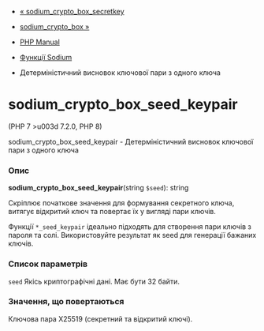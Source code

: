 - [«
sodium_crypto_box_secretkey](function.sodium-crypto-box-secretkey.md)
- [sodium_crypto_box »](function.sodium-crypto-box.md)

- [PHP Manual](index.md)
- [Функції Sodium](ref.sodium.md)
- Детерміністичний висновок ключової пари з одного ключа

# sodium_crypto_box_seed_keypair

(PHP 7 \>u003d 7.2.0, PHP 8)

sodium_crypto_box_seed_keypair - Детерміністичний висновок ключової пари
з одного ключа

### Опис

**sodium_crypto_box_seed_keypair**(string `$seed`): string

Скріплює початкове значення для формування секретного ключа,
витягує відкритий ключ та повертає їх у вигляді пари ключів.

Функції `*_seed_keypair` ідеально підходять для створення пари ключів з
пароля та солі. Використовуйте результат як seed для генерації бажаних
ключів.

### Список параметрів

`seed`
Якісь криптографічні дані. Має бути 32 байти.

### Значення, що повертаються

Ключова пара X25519 (секретний та відкритий ключі).

